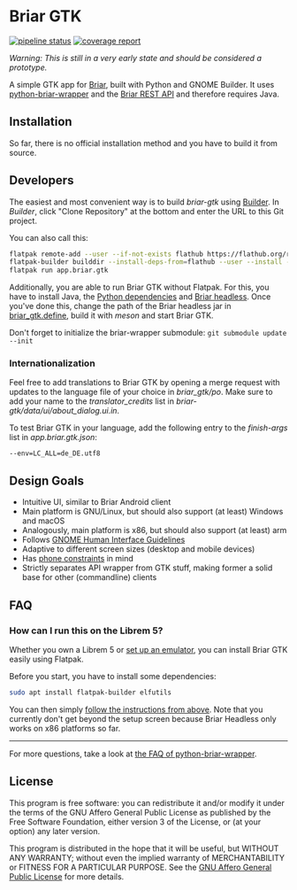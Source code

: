 # Briar GTK

[![pipeline status](https://code.briarproject.org/NicoAlt/briar-gtk/badges/master/pipeline.svg)](https://code.briarproject.org/NicoAlt/briar-gtk/commits/master)
[![coverage report](https://code.briarproject.org/NicoAlt/briar-gtk/badges/master/coverage.svg)](https://code.briarproject.org/NicoAlt/briar-gtk/commits/master)

_Warning: This is still in a very early state and should be considered a prototype._

A simple GTK app for [Briar](https://briar.app), built with Python and GNOME Builder.
It uses [python-briar-wrapper](https://code.briarproject.org/briar/python-briar-wrapper) and the
[Briar REST API](https://code.briarproject.org/briar/briar/blob/master/briar-headless/README.md)
and therefore requires Java.

## Installation

So far, there is no official installation method and
you have to build it from source.

## Developers

The easiest and most convenient way is to build _briar-gtk_ using
[Builder](https://wiki.gnome.org/Apps/Builder).
In _Builder_, click "Clone Repository" at the bottom and
enter the URL to this Git project.

You can also call this:
```bash
flatpak remote-add --user --if-not-exists flathub https://flathub.org/repo/flathub.flatpakrepo
flatpak-builder builddir --install-deps-from=flathub --user --install --force-clean --ccache app.briar.gtk.json
flatpak run app.briar.gtk
```

Additionally, you are able to run Briar GTK without Flatpak.
For this, you have to install Java, the
[Python dependencies](requirements.txt) and
[Briar headless](https://code.briarproject.org/briar/briar/blob/master/briar-headless/README.md).
Once you've done this, change the path of the Briar headless
jar in [briar_gtk.define](briar-gtk/briar_gtk/define.py),
build it with _meson_ and start Briar GTK.

Don't forget to initialize the briar-wrapper submodule:
`git submodule update --init`

### Internationalization

Feel free to add translations to Briar GTK by opening a merge request with
updates to the language file of your choice in _briar_gtk/po_. Make sure
to add your name to the _translator_credits_ list in
_briar-gtk/data/ui/about_dialog.ui.in_.

To test Briar GTK in your language, add the following entry to the
_finish-args_ list in _app.briar.gtk.json_:

```
--env=LC_ALL=de_DE.utf8
```

## Design Goals

* Intuitive UI, similar to Briar Android client
* Main platform is GNU/Linux, but should also support (at least) Windows and macOS
* Analogously, main platform is x86, but should also support (at least) arm
* Follows [GNOME Human Interface Guidelines](https://developer.gnome.org/hig/stable/)
* Adaptive to different screen sizes (desktop and mobile devices)
* Has [phone constraints](https://developer.puri.sm/Librem5/Apps/Guides/Design/Constraints.html) in mind
* Strictly separates API wrapper from GTK stuff, making former a solid base for other (commandline) clients

## FAQ

### How can I run this on the Librem 5?

Whether you own a Librem 5 or
[set up an emulator](https://developer.puri.sm/Librem5/Development_Environment/Boards/emulators.html),
you can install Briar GTK easily using Flatpak.

Before you start, you have to install some dependencies:

```bash
sudo apt install flatpak-builder elfutils
```

You can then simply
[follow the instructions from above](#developers).
Note that you currently don't get beyond the setup screen
because Briar Headless only works on x86 platforms so far.

---

For more questions, take a look at
[the FAQ of python-briar-wrapper](https://code.briarproject.org/briar/python-briar-wrapper/blob/master/README.md#faq).

## License

This program is free software: you can redistribute it and/or modify
it under the terms of the GNU Affero General Public License as
published by the Free Software Foundation, either version 3 of the
License, or (at your option) any later version.

This program is distributed in the hope that it will be useful,
but WITHOUT ANY WARRANTY; without even the implied warranty of
MERCHANTABILITY or FITNESS FOR A PARTICULAR PURPOSE.  See the
[GNU Affero General Public License](LICENSE.md) for more details.

